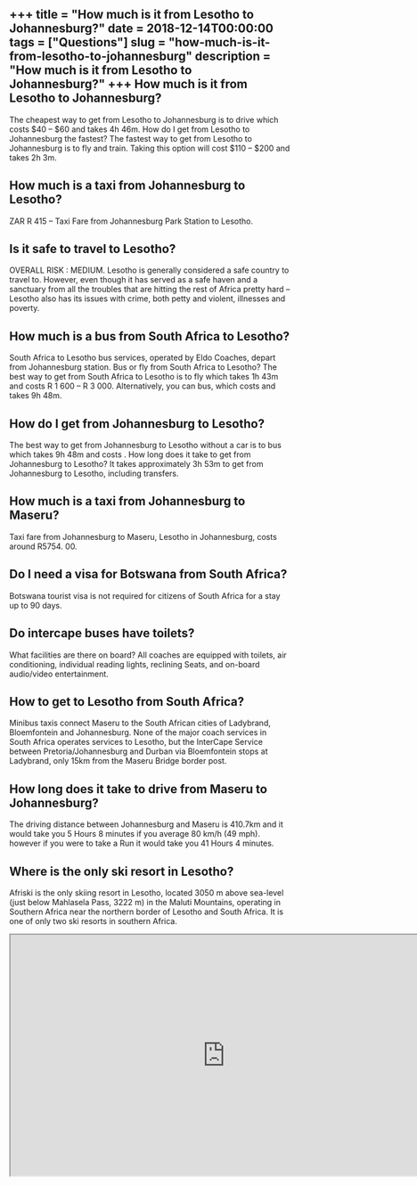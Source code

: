 +++
title = "How much is it from Lesotho to Johannesburg?"
date = 2018-12-14T00:00:00
tags = ["Questions"]
slug = "how-much-is-it-from-lesotho-to-johannesburg"
description = "How much is it from Lesotho to Johannesburg?"
+++
How much is it from Lesotho to Johannesburg?
--------------------------------------------

The cheapest way to get from Lesotho to Johannesburg is to drive which costs $40 – $60 and takes 4h 46m. How do I get from Lesotho to Johannesburg the fastest? The fastest way to get from Lesotho to Johannesburg is to fly and train. Taking this option will cost $110 – $200 and takes 2h 3m.

How much is a taxi from Johannesburg to Lesotho?
------------------------------------------------

ZAR R 415 – Taxi Fare from Johannesburg Park Station to Lesotho.

Is it safe to travel to Lesotho?
--------------------------------

OVERALL RISK : MEDIUM. Lesotho is generally considered a safe country to travel to. However, even though it has served as a safe haven and a sanctuary from all the troubles that are hitting the rest of Africa pretty hard – Lesotho also has its issues with crime, both petty and violent, illnesses and poverty.

How much is a bus from South Africa to Lesotho?
-----------------------------------------------

South Africa to Lesotho bus services, operated by Eldo Coaches, depart from Johannesburg station. Bus or fly from South Africa to Lesotho? The best way to get from South Africa to Lesotho is to fly which takes 1h 43m and costs R 1 600 – R 3 000. Alternatively, you can bus, which costs and takes 9h 48m.

How do I get from Johannesburg to Lesotho?
------------------------------------------

The best way to get from Johannesburg to Lesotho without a car is to bus which takes 9h 48m and costs . How long does it take to get from Johannesburg to Lesotho? It takes approximately 3h 53m to get from Johannesburg to Lesotho, including transfers.

How much is a taxi from Johannesburg to Maseru?
-----------------------------------------------

Taxi fare from Johannesburg to Maseru, Lesotho in Johannesburg, costs around R5754. 00.

Do I need a visa for Botswana from South Africa?
------------------------------------------------

Botswana tourist visa is not required for citizens of South Africa for a stay up to 90 days.

Do intercape buses have toilets?
--------------------------------

What facilities are there on board? All coaches are equipped with toilets, air conditioning, individual reading lights, reclining Seats, and on-board audio/video entertainment.

How to get to Lesotho from South Africa?
----------------------------------------

Minibus taxis connect Maseru to the South African cities of Ladybrand, Bloemfontein and Johannesburg. None of the major coach services in South Africa operates services to Lesotho, but the InterCape Service between Pretoria/Johannesburg and Durban via Bloemfontein stops at Ladybrand, only 15km from the Maseru Bridge border post.

How long does it take to drive from Maseru to Johannesburg?
-----------------------------------------------------------

The driving distance between Johannesburg and Maseru is 410.7km and it would take you 5 Hours 8 minutes if you average 80 km/h (49 mph). however if you were to take a Run it would take you 41 Hours 4 minutes.

Where is the only ski resort in Lesotho?
----------------------------------------

Afriski is the only skiing resort in Lesotho, located 3050 m above sea-level (just below Mahlasela Pass, 3222 m) in the Maluti Mountains, operating in Southern Africa near the northern border of Lesotho and South Africa. It is one of only two ski resorts in southern Africa.

<iframe allow="accelerometer; autoplay; clipboard-write; encrypted-media; gyroscope; picture-in-picture" allowfullscreen="" class="__youtube_prefs__  epyt-is-override  no-lazyload" data-no-lazy="1" data-origheight="433" data-origwidth="770" data-skipgform_ajax_framebjll="" height="433" id="_ytid_25854" loading="lazy" src="https://www.youtube.com/embed/jupc6LLfoSc?enablejsapi=1&autoplay=0&cc_load_policy=0&cc_lang_pref=&iv_load_policy=1&loop=0&modestbranding=0&rel=1&fs=1&playsinline=0&autohide=2&theme=dark&color=red&controls=1&" title="YouTube player" width="770"></iframe>